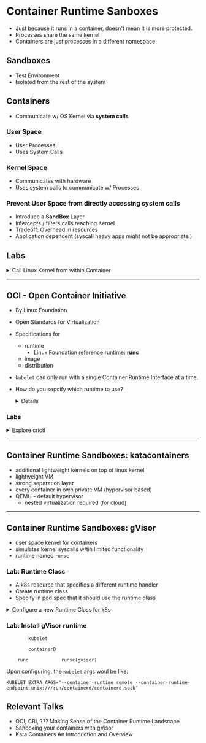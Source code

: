 # Container Runtime Sanboxes
* Just because it runs in a container, doesn't mean it is more protected.
* Processes share the same kernel
* Containers are just processes in a different namespace

## Sandboxes
* Test Environment
* Isolated from the rest of the system

## Containers
* Communicate w/ OS Kernel via **system calls**

### User Space
* User Processes
* Uses System Calls

### Kernel Space
* Communicates with hardware
* Uses system calls to communicate w/ Processes

### Prevent User Space from directly accessing system calls
* Introduce a **SandBox** Layer
* Intercepts / filters calls reaching Kernel
* Tradeoff: Overhead in resources
* Application dependent (syscall heavy apps might not be appropriate.)

## Labs

<details>
<summary>Call Linux Kernel from within Container</summary>

```
1. Create a pod 
kubectl run nginx --image=nginx

2. Exec into pod
kubectl exec -it nginx -- /bin/bash

3. exec a uname -r 

4. Exit pod & run uname -r 
uname -r # notice similar versions

5. observe syscalls made by doing an strace
strace uname -r 

uname({sysname="Linux", nodename="cks-master", ...}) = 0
fstat(1, {st_mode=S_IFCHR|0600, st_rdev=makedev(136, 0), ...}) = 0
write(1, "5.4.0-1029-gcp\n", 155.4.0-1029-gcp
)

Example exploit: search for 'Dirty Cow'
```

</details>

---
## OCI - Open Container Initiative

* By Linux Foundation
* Open Standards for Virtualization
* Specifications for
  * runtime
    * Linux Foundation reference runtime: **runc**
  * image
  * distribution

* `kubelet` can only run with a single Container Runtime Interface at a time.
* How do you sepcify which runtime to use?
  <details>
  
  ```
  kubelet --container-runtime {string}
          -container-runtime-endpoint {string}
  ```

  </details>

### Labs
<details>
<summary>Explore crictl</summary>

```
crictl ps # show the static pods launched by the kubelet

# pull image
crictl pull

# crictl is k8s native - can list k8s pods
crictl pods
```

</details>

---
## Container Runtime Sandboxes: katacontainers
* additional lightweight kernels on top of linux kernel
* lightweight VM
* strong separation layer
* every container in own private VM (hypervisor based)
* QEMU - default hypervisor
  * nested virtualization required (for cloud)

---

## Container Runtime Sandboxes: gVisor

* user space kernel for containers
* simulates kernel syscalls w/tih limited functionality
* runtime named `runsc`

### Lab: Runtime Class
* A k8s resource that specifies a different runtime handler
* Create runtime class
* Specify in pod spec that it should use the runtime class

<details>
<summary>Configure a new Runtime Class for k8s</summary>

1. create a Runtime Class

```yaml
apiVersion: node.k8s.io/v1  # RuntimeClass is defined in the node.k8s.io API group
kind: RuntimeClass
metadata:
  name: gvisor  # The name the RuntimeClass will be referenced by
  # RuntimeClass is a non-namespaced resource
handler: runsc  # The name of the corresponding CRI configuration
```

2. Create a pod with a *generic* runtime class
```yaml
apiVersion: v1
kind: Pod
metadata:
  creationTimestamp: null
  labels:
    run: gvisor
  name: gvisor
spec:
  runtimeClassName: myclass
  containers:
  - image: nginx
    name: gvisor
    resources: {}
  dnsPolicy: ClusterFirst
  restartPolicy: Always
status: {}
```

3. Run it - it won't work
```
Error from server (Forbidden): error when creating "gvisor.yaml": pods "gvisor" is forbidden: pod rejected: RuntimeClass "myclass" not found
```

4. Modify RuntimeClass to `gvisor` and run the pod
It *should* work, but you need a bunch of nodes that have gvisor installed.


a `kubectl describe` shows the problem:  
```
Events:
  Type     Reason                  Age               From               Message
  ----     ------                  ----              ----               -------
  Warning  FailedCreatePodSandBox  2s (x2 over 17s)  kubelet            Failed to create pod sandbox: rpc error: code = Unknown desc = RuntimeHandler "runsc" not supported
```
</details>

### Lab: Install gVisor runtime
```
        kubelet

        containerD

    runc            runsc(gvisor)
```

Upon configuring, the `kubelet` args woul be like:  
```
KUBELET_EXTRA_ARGS="--container-runtime remote --container-runtime-endpoint unix:///run/containerd/containerd.sock"
```

## Relevant Talks

* OCI, CRI, ??? Making Sense of the Container Runtime Landscape
* Sanboxing your containers with gVisor
* Kata Containers An Introduction and Overview
